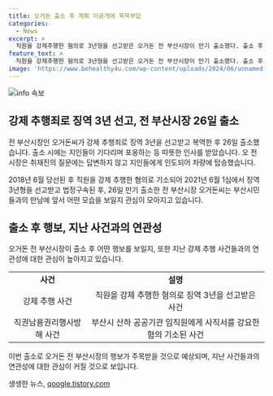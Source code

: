 ```yaml
---
title: 오거돈 출소 후 계획 미공개에 묵묵부답
categories:
  - News
excerpt: >
  직원을 강제추행한 혐의로 3년형을 선고받은 오거돈 전 부산시장이 만기 출소했다. 출소 후 진행된 인터뷰에서는 어떠한 발언도 없이 지인들에 의해 차량으로 빠르게 이동되었다. 오 전 시장은 2018년 강제추행과 직권남용 등으로 기소되었으며, 3년형을 선고받고 법정구속된 후 항소심에서는 징역 1년 6개월에 집행유예 2년을 선고받았다.
feature_text: >
  직원을 강제추행한 혐의로 3년형을 선고받은 오거돈 전 부산시장이 만기 출소했다. 출소 후 진행된 인터뷰에서는 어떠한 발언도 없이 지인들에 의해 차량으로 빠르게 이동되었다. 오 전 시장은 2018년 강제추행과 직권남용 등으로 기소되었으며, 3년형을 선고받고 법정구속된 후 항소심에서는 징역 1년 6개월에 집행유예 2년을 선고받았다.
image: 'https://www.behealthy4u.com/wp-content/uploads/2024/06/unnamed-file.png'
---
```


<p><img src="https://www.behealthy4u.com/wp-content/uploads/2024/06/unnamed-file.png" alt="info 속보" /></p>

<h2 data-ke-size="size26">강제 추행죄로 징역 3년 선고, 전 부산시장 26일 출소</h2>

<p>전 부산시장인 오거돈씨가 강제 추행죄로 징역 3년을 선고받고 복역한 후 26일 출소했습니다. 출소 시에는 지인들이 기다리며 포옹하는 등 따뜻한 인사를 받았습니다. 오 전 시장은 취재진의 질문에는 답변하지 않고 지인들에게 인도되어 차량에 탑승했습니다.</p>

<p data-ke-size="size16">2018년 6월 당선된 후 직원을 강제 추행한 혐의로 기소되어 2021년 6월 1심에서 징역 3년형을 선고받고 법정구속된 후, 26일 만기 출소한 전 부산시장 오거돈씨는 부산시민들과의 만남에 앞서 어떤 모습을 보일지 관심이 모아지고 있습니다.</p>

<h2 data-ke-size="size26">출소 후 행보, 지난 사건과의 연관성</h2>

<p>오거돈 전 부산시장이 출소 후 어떤 행보를 보일지, 또한 지난 강제 추행 사건들과의 연관성에 대한 관심이 높아지고 있습니다.</p>

<table>
    <tr>
        <td style="text-align: center; height: 17px;"><b>사건</b></td>
        <td style="text-align: center; height: 17px;"><b>설명</b></td>
    </tr>
    <tr>
        <td style="text-align: center; height: 17px;">강제 추행 사건</td>
        <td style="text-align: center; height: 17px;">직원을 강제 추행한 혐의로 징역 3년을 선고받은 사건</td>
    </tr>
    <tr>
        <td style="text-align: center; height: 17px;">직권남용권리행사방해 사건</td>
        <td style="text-align: center; height: 17px;">부산시 산하 공공기관 임직원에게 사직서를 강요한 혐의 기소된 사건</td>
    </tr>
</table>

<p data-ke-size="size16">이번 출소로 오거돈 전 부산시장의 행보가 주목받을 것으로 예상되며, 지난 사건들과의 연관성에 대한 관심이 커질 것으로 보입니다.</p>
생생한 뉴스, <a href="https://qoogle.tistory.com" rel="dofollow">qoogle.tistory.com</a>


